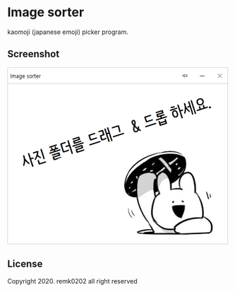 # Image sorter
kaomoji (japanese emoji) picker program.

## Screenshot
![Image sorter](images/Image_sorter.png)

## License
Copyright 2020. remk0202 all right reserved
